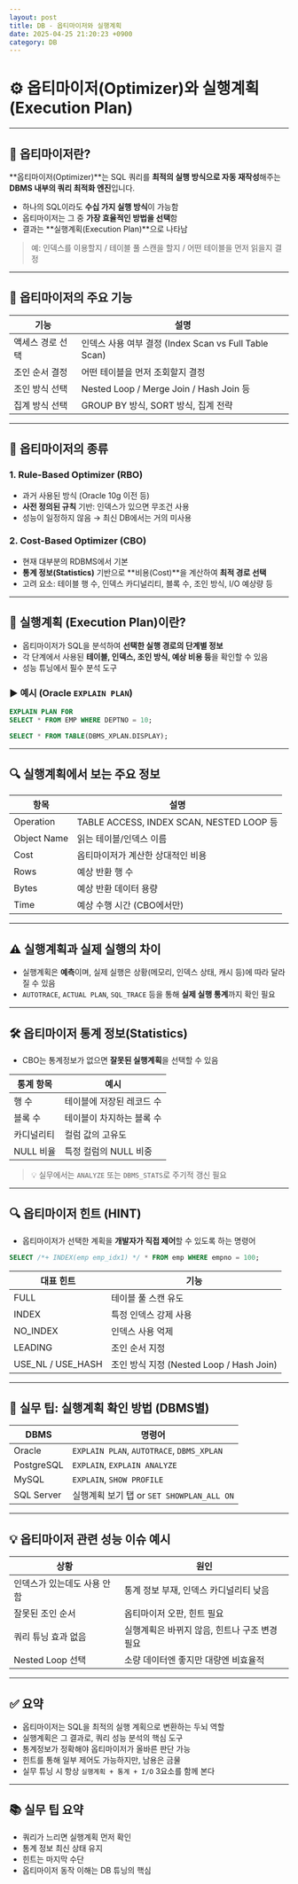 ```yaml
---
layout: post
title: DB - 옵티마이저와 실행계획
date: 2025-04-25 21:20:23 +0900
category: DB
---
```

# ⚙️ 옵티마이저(Optimizer)와 실행계획(Execution Plan)

---

## 📌 옵티마이저란?

**옵티마이저(Optimizer)**는 SQL 쿼리를 **최적의 실행 방식으로 자동 재작성**해주는 **DBMS 내부의 쿼리 최적화 엔진**입니다.

- 하나의 SQL이라도 **수십 가지 실행 방식**이 가능함
- 옵티마이저는 그 중 **가장 효율적인 방법을 선택**함
- 결과는 **실행계획(Execution Plan)**으로 나타남

> 예: 인덱스를 이용할지 / 테이블 풀 스캔을 할지 / 어떤 테이블을 먼저 읽을지 결정

---

## 🧠 옵티마이저의 주요 기능

| 기능 | 설명 |
|------|------|
| 액세스 경로 선택 | 인덱스 사용 여부 결정 (Index Scan vs Full Table Scan) |
| 조인 순서 결정 | 어떤 테이블을 먼저 조회할지 결정 |
| 조인 방식 선택 | Nested Loop / Merge Join / Hash Join 등 |
| 집계 방식 선택 | GROUP BY 방식, SORT 방식, 집계 전략 |

---

## 🧩 옵티마이저의 종류

### 1. Rule-Based Optimizer (RBO)
- 과거 사용된 방식 (Oracle 10g 이전 등)
- **사전 정의된 규칙** 기반: 인덱스가 있으면 무조건 사용
- 성능이 일정하지 않음 → 최신 DB에서는 거의 미사용

### 2. Cost-Based Optimizer (CBO)
- 현재 대부분의 RDBMS에서 기본
- **통계 정보(Statistics)** 기반으로 **비용(Cost)**을 계산하여 **최적 경로 선택**
- 고려 요소: 테이블 행 수, 인덱스 카디널리티, 블록 수, 조인 방식, I/O 예상량 등

---

## 📄 실행계획 (Execution Plan)이란?

- 옵티마이저가 SQL을 분석하여 **선택한 실행 경로의 단계별 정보**
- 각 단계에서 사용된 **테이블, 인덱스, 조인 방식, 예상 비용 등**을 확인할 수 있음
- 성능 튜닝에서 필수 분석 도구

### ▶️ 예시 (Oracle `EXPLAIN PLAN`)
```sql
EXPLAIN PLAN FOR
SELECT * FROM EMP WHERE DEPTNO = 10;
```

```sql
SELECT * FROM TABLE(DBMS_XPLAN.DISPLAY);
```

---

## 🔍 실행계획에서 보는 주요 정보

| 항목 | 설명 |
|------|------|
| Operation | TABLE ACCESS, INDEX SCAN, NESTED LOOP 등 |
| Object Name | 읽는 테이블/인덱스 이름 |
| Cost | 옵티마이저가 계산한 상대적인 비용 |
| Rows | 예상 반환 행 수 |
| Bytes | 예상 반환 데이터 용량 |
| Time | 예상 수행 시간 (CBO에서만) |

---

## ⚠️ 실행계획과 실제 실행의 차이

- 실행계획은 **예측**이며, 실제 실행은 상황(메모리, 인덱스 상태, 캐시 등)에 따라 달라질 수 있음
- `AUTOTRACE`, `ACTUAL PLAN`, `SQL_TRACE` 등을 통해 **실제 실행 통계**까지 확인 필요

---

## 🛠️ 옵티마이저 통계 정보(Statistics)

- CBO는 통계정보가 없으면 **잘못된 실행계획**을 선택할 수 있음

| 통계 항목 | 예시 |
|-----------|------|
| 행 수     | 테이블에 저장된 레코드 수 |
| 블록 수   | 테이블이 차지하는 블록 수 |
| 카디널리티 | 컬럼 값의 고유도 |
| NULL 비율 | 특정 컬럼의 NULL 비중 |

> 💡 실무에서는 `ANALYZE` 또는 `DBMS_STATS`로 주기적 갱신 필요

---

## 🔍 옵티마이저 힌트 (HINT)

- 옵티마이저가 선택한 계획을 **개발자가 직접 제어**할 수 있도록 하는 명령어

```sql
SELECT /*+ INDEX(emp emp_idx1) */ * FROM emp WHERE empno = 100;
```

| 대표 힌트 | 기능 |
|-----------|------|
| FULL | 테이블 풀 스캔 유도 |
| INDEX | 특정 인덱스 강제 사용 |
| NO_INDEX | 인덱스 사용 억제 |
| LEADING | 조인 순서 지정 |
| USE_NL / USE_HASH | 조인 방식 지정 (Nested Loop / Hash Join) |

---

## 🧪 실무 팁: 실행계획 확인 방법 (DBMS별)

| DBMS | 명령어 |
|------|--------|
| Oracle | `EXPLAIN PLAN`, `AUTOTRACE`, `DBMS_XPLAN` |
| PostgreSQL | `EXPLAIN`, `EXPLAIN ANALYZE` |
| MySQL | `EXPLAIN`, `SHOW PROFILE` |
| SQL Server | 실행계획 보기 탭 or `SET SHOWPLAN_ALL ON` |

---

## 💡 옵티마이저 관련 성능 이슈 예시

| 상황 | 원인 |
|------|------|
| 인덱스가 있는데도 사용 안 함 | 통계 정보 부재, 인덱스 카디널리티 낮음 |
| 잘못된 조인 순서 | 옵티마이저 오판, 힌트 필요 |
| 쿼리 튜닝 효과 없음 | 실행계획은 바뀌지 않음, 힌트나 구조 변경 필요 |
| Nested Loop 선택 | 소량 데이터엔 좋지만 대량엔 비효율적 |

---

## ✅ 요약

- 옵티마이저는 SQL을 최적의 실행 계획으로 변환하는 두뇌 역할
- 실행계획은 그 결과로, 쿼리 성능 분석의 핵심 도구
- 통계정보가 정확해야 옵티마이저가 올바른 판단 가능
- 힌트를 통해 일부 제어도 가능하지만, 남용은 금물
- 실무 튜닝 시 항상 `실행계획 + 통계 + I/O` 3요소를 함께 본다

---

## 📚 실무 팁 요약

- 쿼리가 느리면 실행계획 먼저 확인
- 통계 정보 최신 상태 유지
- 힌트는 마지막 수단
- 옵티마이저 동작 이해는 DB 튜닝의 핵심